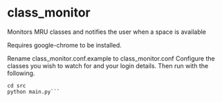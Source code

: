 # class_monitor
Monitors MRU classes and notifies the user when a space is available

Requires google-chrome to be installed.

Rename class_monitor.conf.example to class_monitor.conf
Configure the classes you wish to watch for and your login details.
Then run with the following.
```. bin/activate
cd src
python main.py```
